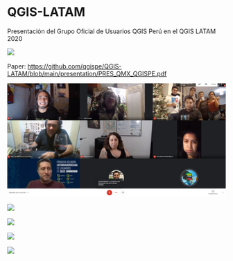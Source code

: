 # QGIS-LATAM
Presentación del Grupo Oficial de Usuarios QGIS Perú en el QGIS LATAM 2020

![](https://github.com/qgispe/QGIS-LATAM/blob/main/resources/QGIS_LATAM.png)



Paper: https://github.com/qgispe/QGIS-LATAM/blob/main/presentation/PRES_QMX_QGISPE.pdf



![](https://github.com/qgispe/QGIS-LATAM/blob/main/resources/1.png)


![](https://github.com/qgispe/QGIS-LATAM/blob/main/resources/2.png)


![](https://github.com/qgispe/QGIS-LATAM/blob/main/resources/3.png)


![](https://github.com/qgispe/QGIS-LATAM/blob/main/resources/4.png)


![](https://github.com/qgispe/QGIS-LATAM/blob/main/resources/5.png)

